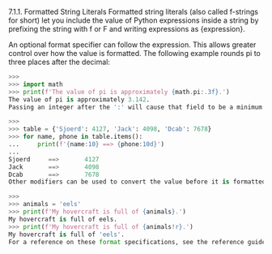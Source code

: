 7.1.1. Formatted String Literals
Formatted string literals (also called f-strings for short) let you include the value of Python expressions inside a string by prefixing the string with f or F and writing expressions as {expression}.

An optional format specifier can follow the expression. This allows greater control over how the value is formatted. The following example rounds pi to three places after the decimal:
```py
>>>
>>> import math
>>> print(f'The value of pi is approximately {math.pi:.3f}.')
The value of pi is approximately 3.142.
Passing an integer after the ':' will cause that field to be a minimum number of characters wide. This is useful for making columns line up.

>>>
>>> table = {'Sjoerd': 4127, 'Jack': 4098, 'Dcab': 7678}
>>> for name, phone in table.items():
...     print(f'{name:10} ==> {phone:10d}')
...
Sjoerd     ==>       4127
Jack       ==>       4098
Dcab       ==>       7678
Other modifiers can be used to convert the value before it is formatted. '!a' applies ascii(), '!s' applies str(), and '!r' applies repr():

>>>
>>> animals = 'eels'
>>> print(f'My hovercraft is full of {animals}.')
My hovercraft is full of eels.
>>> print(f'My hovercraft is full of {animals!r}.')
My hovercraft is full of 'eels'.
For a reference on these format specifications, see the reference guide for the Format Specification Mini-Language.
```

